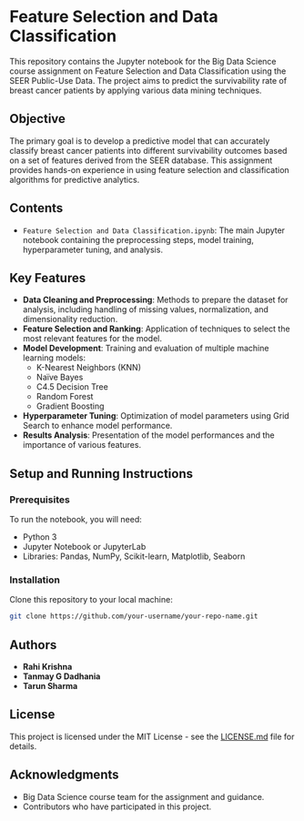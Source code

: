 # Feature Selection and Data Classification

This repository contains the Jupyter notebook for the Big Data Science course assignment on Feature Selection and Data Classification using the SEER Public-Use Data. The project aims to predict the survivability rate of breast cancer patients by applying various data mining techniques.

## Objective

The primary goal is to develop a predictive model that can accurately classify breast cancer patients into different survivability outcomes based on a set of features derived from the SEER database. This assignment provides hands-on experience in using feature selection and classification algorithms for predictive analytics.

## Contents

- `Feature Selection and Data Classification.ipynb`: The main Jupyter notebook containing the preprocessing steps, model training, hyperparameter tuning, and analysis.

## Key Features

- **Data Cleaning and Preprocessing**: Methods to prepare the dataset for analysis, including handling of missing values, normalization, and dimensionality reduction.
- **Feature Selection and Ranking**: Application of techniques to select the most relevant features for the model.
- **Model Development**: Training and evaluation of multiple machine learning models:
  - K-Nearest Neighbors (KNN)
  - Naïve Bayes
  - C4.5 Decision Tree
  - Random Forest
  - Gradient Boosting
- **Hyperparameter Tuning**: Optimization of model parameters using Grid Search to enhance model performance.
- **Results Analysis**: Presentation of the model performances and the importance of various features.

## Setup and Running Instructions

### Prerequisites

To run the notebook, you will need:
- Python 3
- Jupyter Notebook or JupyterLab
- Libraries: Pandas, NumPy, Scikit-learn, Matplotlib, Seaborn

### Installation

Clone this repository to your local machine:
   ```bash
   git clone https://github.com/your-username/your-repo-name.git
```

## Authors

- **Rahi Krishna**
- **Tanmay G Dadhania**
- **Tarun Sharma**

## License

This project is licensed under the MIT License - see the [LICENSE.md](LICENSE.md) file for details.

## Acknowledgments

- Big Data Science course team for the assignment and guidance.
- Contributors who have participated in this project.
